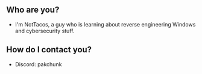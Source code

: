 ## Who are you?
- I'm NotTacos, a guy who is learning about reverse engineering Windows and cybersecurity stuff.
## How do I contact you?
- Discord: pakchunk
